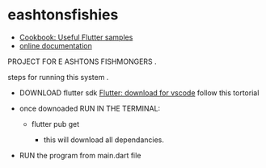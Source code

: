 # eashtonsfishies


- [Cookbook: Useful Flutter samples](https://docs.flutter.dev/cookbook)
- [online documentation](https://docs.flutter.dev/)

PROJECT FOR E ASHTONS FISHMONGERS
.

steps for running this system
.

- DOWNLOAD flutter sdk
   [Flutter: download for vscode](https://docs.flutter.dev/get-started/install)
   follow this tortorial


   
- once downoaded RUN IN THE TERMINAL:
   
   - flutter pub get
   
      - this will download all dependancies.


   
- RUN the program from main.dart file
